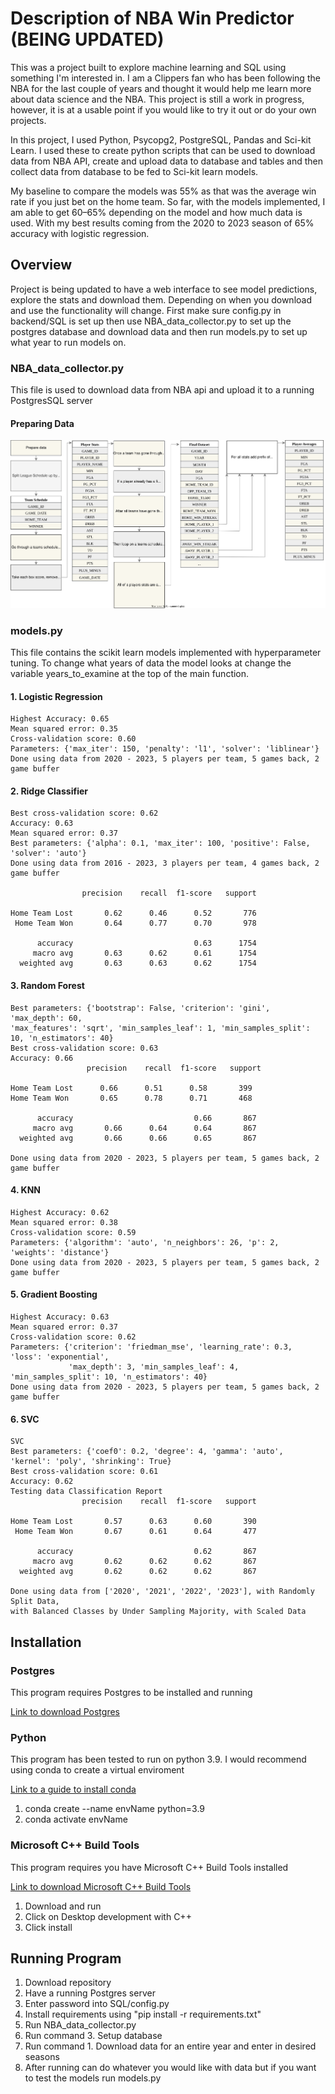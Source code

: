 # Description of NBA Win Predictor (BEING UPDATED)
This was a project built to explore machine learning and SQL using something I'm interested in. 
I am a Clippers fan who has been following the NBA for the last couple of years and thought it would help me
learn more about data science and the NBA. This project is still a work in progress, however, it is at a usable point if you
would like to try it out or do your own projects. 

In this project, I used Python, Psycopg2, PostgreSQL, Pandas and Sci-kit Learn. I used these to create python scripts
that can be used to download data from NBA API, create and upload data to database and tables and then collect data from
database to be fed to Sci-kit learn models. 

My baseline to compare the models was 55% as that was the average win rate if you just bet on the home team. 
So far, with the models implemented, I am able to get 60–65% depending on the model and how much data is used. 
With my best results coming from the 2020 to 2023 season of 65% accuracy with logistic regression. 


## Overview
Project is being updated to have a web interface to see model predictions, explore the stats and download them. 
Depending on when you download and use the functionality will change. First make sure config.py in backend/SQL is set up
then use NBA_data_collector.py to set up the postgres database and download data and then run models.py to set up what year to 
run models on.


### NBA_data_collector.py
This file is used to download data from NBA api and upload it to a running PostgresSQL server


#### Preparing Data
![Preparing Data Diagram.svg](backend%2fREADME%20Diagrams%2FPreparing%20Data%20Diagram.svg)

### models.py
This file contains the scikit learn models implemented with hyperparameter tuning. To change what years of data the 
model looks at change the variable years_to_examine at the top of the main function.
#### 1. Logistic Regression

```
Highest Accuracy: 0.65
Mean squared error: 0.35
Cross-validation score: 0.60
Parameters: {'max_iter': 150, 'penalty': 'l1', 'solver': 'liblinear'}
Done using data from 2020 - 2023, 5 players per team, 5 games back, 2 game buffer 
```
#### 2. Ridge Classifier

```
Best cross-validation score: 0.62
Accuracy: 0.63
Mean squared error: 0.37
Best parameters: {'alpha': 0.1, 'max_iter': 100, 'positive': False, 'solver': 'auto'}
Done using data from 2016 - 2023, 3 players per team, 4 games back, 2 game buffer
   
                precision    recall  f1-score   support

Home Team Lost       0.62      0.46      0.52       776
 Home Team Won       0.64      0.77      0.70       978

      accuracy                           0.63      1754
     macro avg       0.63      0.62      0.61      1754
  weighted avg       0.63      0.63      0.62      1754
```

#### 3. Random Forest

```
Best parameters: {'bootstrap': False, 'criterion': 'gini', 'max_depth': 60, 
'max_features': 'sqrt', 'min_samples_leaf': 1, 'min_samples_split': 10, 'n_estimators': 40}
Best cross-validation score: 0.63
Accuracy: 0.66
                 precision    recall  f1-score   support

Home Team Lost      0.66      0.51      0.58       399
Home Team Won       0.65      0.78      0.71       468

      accuracy                           0.66       867
     macro avg       0.66      0.64      0.64       867
  weighted avg       0.66      0.66      0.65       867
  
Done using data from 2020 - 2023, 5 players per team, 5 games back, 2 game buffer 
```

#### 4. KNN

```
Highest Accuracy: 0.62
Mean squared error: 0.38
Cross-validation score: 0.59
Parameters: {'algorithm': 'auto', 'n_neighbors': 26, 'p': 2, 'weights': 'distance'}
Done using data from 2020 - 2023, 5 players per team, 5 games back, 2 game buffer 
```

#### 5. Gradient Boosting

```
Highest Accuracy: 0.63
Mean squared error: 0.37
Cross-validation score: 0.62
Parameters: {'criterion': 'friedman_mse', 'learning_rate': 0.3, 'loss': 'exponential', 
             'max_depth': 3, 'min_samples_leaf': 4, 'min_samples_split': 10, 'n_estimators': 40}
Done using data from 2020 - 2023, 5 players per team, 5 games back, 2 game buffer 
```

#### 6. SVC
```
SVC
Best parameters: {'coef0': 0.2, 'degree': 4, 'gamma': 'auto', 'kernel': 'poly', 'shrinking': True}
Best cross-validation score: 0.61
Accuracy: 0.62
Testing data Classification Report
                precision    recall  f1-score   support

Home Team Lost       0.57      0.63      0.60       390
 Home Team Won       0.67      0.61      0.64       477

      accuracy                           0.62       867
     macro avg       0.62      0.62      0.62       867
  weighted avg       0.62      0.62      0.62       867

Done using data from ['2020', '2021', '2022', '2023'], with Randomly Split Data, 
with Balanced Classes by Under Sampling Majority, with Scaled Data

```


## Installation
### Postgres
This program requires Postgres to be installed and running

[Link to download Postgres](https://www.postgresql.org/download/)


### Python
This program has been tested to run on python 3.9. I would recommend using conda to create a virtual enviroment

[Link to a guide to install conda](https://developers.google.com/earth-engine/guides/python_install-conda)
1. conda create --name envName python=3.9
2. conda activate envName


### Microsoft C++ Build Tools
This program requires you have Microsoft C++ Build Tools installed

[Link to download Microsoft C++ Build Tools](https://visualstudio.microsoft.com/visual-cpp-build-tools/)
1. Download and run
2. Click on Desktop development with C++
3. Click install

## Running Program
1. Download repository
2. Have a running Postgres server
3. Enter password into SQL/config.py
4. Install requirements using "pip install -r requirements.txt" 
5. Run NBA_data_collector.py
6. Run command 3. Setup database
7. Run command 1. Download data for an entire year and enter in desired seasons
8. After running can do whatever you would like with data but if you want to test the models run models.py
